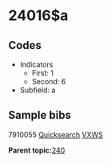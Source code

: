 # 24016$a

## Codes

-   Indicators
    -   First: 1
    -   Second: 6
-   Subfield: a

## Sample bibs

7910055 [Quicksearch](https://search.library.yale.edu/catalog/7910055) [VXWS](http://prodorbis.library.yale.edu:7014/vxws/GetHoldingsService?bibId=7910055)

**Parent topic:**[240](../../tags/240/240.md)

